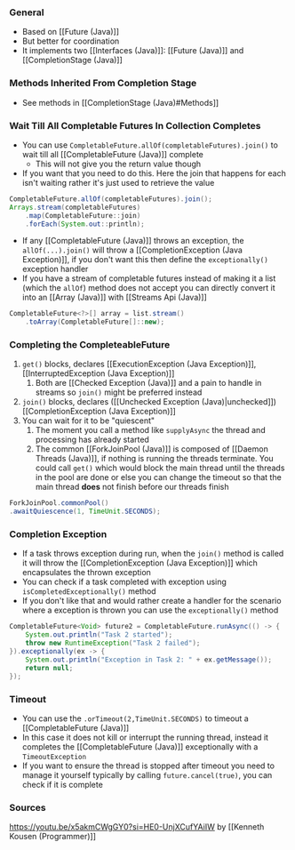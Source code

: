 ### General
- Based on [[Future (Java)]]
- But better for coordination
- It implements two [[Interfaces (Java)]]: [[Future (Java)]] and [[CompletionStage (Java)]]


### Methods Inherited From Completion Stage
- See methods in [[CompletionStage (Java)#Methods]]


### Wait Till All Completable Futures In Collection Completes
- You can use `CompletableFuture.allOf(completableFutures).join()` to wait till all [[CompletableFuture (Java)]] complete
	- This will not give you the return value though
- If you want that you need to do this. Here the join that happens for each isn't waiting rather it's just used to retrieve the value
```java
CompletableFuture.allOf(completableFutures).join();
Arrays.stream(completableFutures)
	.map(CompletableFuture::join)
	.forEach(System.out::println);
```
- If any [[CompletableFuture (Java)]] throws  an exception, the `allOf(...).join()` will throw a [[CompletionException (Java Exception)]], if you don't want this then define the `exceptionally()` exception handler
- If you have a stream of completable futures instead of making it a list (which the `allOf`) method does not accept you can directly convert it into an [[Array (Java)]] with [[Streams Api (Java)]]

```java
CompletableFuture<?>[] array = list.stream()
    .toArray(CompletableFuture[]::new);
```

### Completing the CompleteableFuture
1. `get()` blocks, declares [[ExecutionException (Java Exception)]], [[InterruptedException (Java Exception)]]
	1. Both are [[Checked Exception (Java)]] and a pain to handle in streams so `join()` might be preferred instead
2. `join()` blocks, declares ([[Unchecked Exception (Java)|unchecked]]) [[CompletionException (Java Exception)]]
3. You can wait for it to be "quiescent"
	1. The moment you call a method like `supplyAsync` the thread and processing has already started
	2. The common [[ForkJoinPool (Java)]] is composed of [[Daemon Threads (Java)]], if nothing is running the threads terminate. You could call `get()` which would block the main thread until the threads in the pool are done or else you can change the timeout so that the main thread **does** not finish before our threads finish

```java
ForkJoinPool.commonPool()
.awaitQuiescence(1, TimeUnit.SECONDS);
```

### Completion Exception
- If a task throws exception during run, when the `join()` method is called it will throw the [[CompletionException (Java Exception)]]  which encapsulates the thrown exception
- You can check if a task completed with exception using `isCompletedExceptionally()` method
- If you don't like that and would rather create a handler for the scenario where a exception is thrown you can use the `exceptionally()` method
```java
CompletableFuture<Void> future2 = CompletableFuture.runAsync(() -> {
    System.out.println("Task 2 started");
    throw new RuntimeException("Task 2 failed");
}).exceptionally(ex -> {
    System.out.println("Exception in Task 2: " + ex.getMessage());
    return null;
});
```

### Timeout
- You can use the `.orTimeout(2,TimeUnit.SECONDS)` to timeout a [[CompletableFuture (Java)]]
- In this case it does not kill or interrupt the running thread, instead it completes the [[CompletableFuture (Java)]] exceptionally with a `TimeoutException`
- If you want to ensure the thread is stopped after timeout you need to manage it yourself typically by calling `future.cancel(true)`, you can check if it is complete



### Sources
https://youtu.be/x5akmCWgGY0?si=HE0-UnjXCufYAiIW by [[Kenneth Kousen (Programmer)]]
